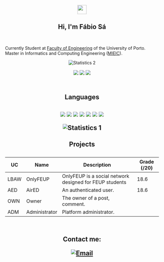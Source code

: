 <div align = "center">
<img href="center" src="https://raw.githubusercontent.com/MartinHeinz/MartinHeinz/master/wave.gif" width="30px">
<h2 align = "center" >Hi, I'm Fábio Sá </h2>
</div>
<br>

Currently Student at [Faculty of Engineering](https://sigarra.up.pt/feup/pt/web_page.inicial) of the University of Porto. Master in Informatics and Computing Engineering ([MIEIC](https://sigarra.up.pt/feup/pt/cur_geral.cur_view?pv_curso_id=742)).

<div align = "center">
    <img
        align ="center" 
        alt = "Statistics 2"
        title = "Statistics 2"
        src="https://github-readme-stats.vercel.app/api?username=Fabio-A-Sa&?count_private=true&show_icons=true&theme=dracula&include_all_commits=true&count_private=true" >
</div>

<p align = "center">
<img align="center" src="https://img.shields.io/badge/Operating System-Linux-informational?style=flat&logo=Linux&logoColor=white&color=EC8D5E">
<img align="center" src="https://img.shields.io/badge/Tools for coding -Git-informational?style=flat&logo=Git&logoColor=white&color=4293F2">
<img align="center" src="https://img.shields.io/badge/Editors-Visual Studio Code -informational?style=flat&logo=visual-studio-code&logoColor=white&color=42F29E">
</p><br>

<h2 align = "center" >Languages<h2>
<p align = "center">
<img align="center" src="https://img.shields.io/badge/-Python-42F29E?logo=Python">
<img align="center" src="https://img.shields.io/badge/-C++-7042F2?logo=c%2B%2B">
<img align="center" src="https://img.shields.io/badge/-C-E0F242?logo=C">
<img align="center" src="https://img.shields.io/badge/-MarkDown-42F2C3?logo=markdown">
<img align="center" src="https://img.shields.io/badge/-HTML-CA4245?logo=html5">
<img align="center" src="https://img.shields.io/badge/-CSS-F27F42?logo=css">
<img align="center" src="https://img.shields.io/badge/-JavaScript-F2E742?logo=Javascript">
</p>

<div align = "center">
    <img 
        align ="center" 
        alt = "Statistics 1"
        title = "Statistics 1"
        src="https://github-readme-stats.vercel.app/api/top-langs/?username=Fabio-A-Sa&theme=dracula"
    >
</div>

<h2 align = "center" >Projects<h2>
<p align = "center">

| UC   | Name          | Description                                             | Grade (/20) |
|------|---------------|---------------------------------------------------------|-------------|
| LBAW | OnlyFEUP      | OnlyFEUP is a social network designed for FEUP students | 18.6        |
| AED  | AirED         | An authenticated user.                                  | 18.6        |
| OWN  | Owner         | The owner of a post, comment.                           |             |
| ADM  | Administrator | Platform administrator.                                 |             |

<br>
<p align = "center" >Contact me:</p>
<p align="center">
<a href="mailto:up202007658@edu.fe.up.pt" >
  <img align="center" title="Email" src="https://camo.githubusercontent.com/571384769c09e0c66b45e39b5be70f68f552db3e2b2311bc2064f0d4a9f5983b/68747470733a2f2f696d672e736869656c64732e696f2f62616467652f476d61696c2d4431343833363f7374796c653d666f722d7468652d6261646765266c6f676f3d676d61696c266c6f676f436f6c6f723d7768697465"/>
</a>
</p>